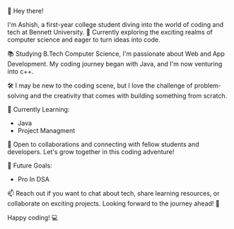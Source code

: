 👋 Hey there!

I'm Ashish, a first-year college student diving into the world of coding and tech at Bennett University. 🚀 Currently exploring the exciting realms of computer science and eager to turn ideas into code.

📚 Studying B.Tech Computer Science, I'm passionate about Web and App Development. My coding journey began with Java, and I'm now venturing into c++.

🛠️ I may be new to the coding scene, but I love the challenge of problem-solving and the creativity that comes with building something from scratch.

🌱 Currently Learning:
- Java
- Project Managment

🤝 Open to collaborations and connecting with fellow students and developers. Let's grow together in this coding adventure!

🎯 Future Goals:
- Pro In DSA

📫 Reach out if you want to chat about tech, share learning resources, or collaborate on exciting projects. Looking forward to the journey ahead! 🌟

Happy coding! 💻
